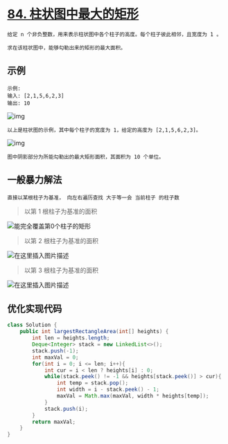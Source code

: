 # [84. 柱状图中最大的矩形](https://leetcode-cn.com/problems/largest-rectangle-in-histogram/)

```
给定 n 个非负整数，用来表示柱状图中各个柱子的高度。每个柱子彼此相邻，且宽度为 1 。

求在该柱状图中，能够勾勒出来的矩形的最大面积。
```

## **示例**

```
示例:
输入: [2,1,5,6,2,3]
输出: 10
```

![img](https://assets.leetcode-cn.com/aliyun-lc-upload/uploads/2018/10/12/histogram.png)

```
以上是柱状图的示例，其中每个柱子的宽度为 1，给定的高度为 [2,1,5,6,2,3]。
```

![img](https://assets.leetcode-cn.com/aliyun-lc-upload/uploads/2018/10/12/histogram_area.png)

```
图中阴影部分为所能勾勒出的最大矩形面积，其面积为 10 个单位。
```





## **一般暴力解法**

```
直接以某根柱子为基准， 向左右遍历查找 大于等一会 当前柱子 的柱子数
```

> 以第 1 根柱子为基准的面积

![能完全覆盖第0个柱子的矩形](https://img-blog.csdnimg.cn/20190328100531585.png)

> 以第 2 根柱子为基准的面积

![在这里插入图片描述](https://img-blog.csdnimg.cn/20190328100617165.png)

> 以第 3 根柱子为基准的面积

![在这里插入图片描述](https://img-blog.csdnimg.cn/20190328100648369.png)





## **优化实现代码**

```java
class Solution {
    public int largestRectangleArea(int[] heights) {
        int len = heights.length;
        Deque<Integer> stack = new LinkedList<>();
        stack.push(-1);
        int maxVal = 0;
        for(int i = 0; i <= len; i++){
            int cur = i < len ? heights[i] : 0;
            while(stack.peek() != -1 && heights[stack.peek()] > cur){
                int temp = stack.pop();
                int width = i - stack.peek() - 1;
                maxVal = Math.max(maxVal, width * heights[temp]);
            }
            stack.push(i);
        }
        return maxVal;
    }
}
```

